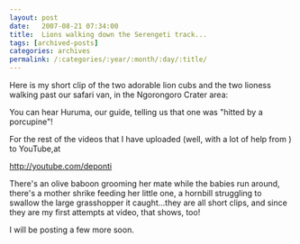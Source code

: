 ```yaml
---
layout: post
date:	2007-08-21 07:34:00
title:  Lions walking down the Serengeti track...
tags: [archived-posts]
categories: archives
permalink: /:categories/:year/:month/:day/:title/
---
```

Here is my short clip of the two adorable lion cubs and the two lioness walking past our safari van, in the Ngorongoro Crater area:


<lj-embed id="7" />

You can hear Huruma, our guide, telling us that one was "hitted by a porcupine"!


For the rest of the videos that I have uploaded  (well, with a lot of help from <lj user="anushsh">) to YouTube,at 


 http://youtube.com/deponti


There's an olive baboon grooming her mate while the babies run around, there's a mother shrike feeding her little one, a hornbill struggling to swallow the large grasshopper it caught...they are all short clips, and since they are my first attempts at video, that shows, too!

I will be posting a few more soon.

